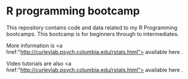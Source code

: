 # R programming bootcamp

This repository contains code and data related to my R Programming bootcamps.  This bootcamp is for beginners through to intermediates. 

More information is <a href:"http://curleylab.psych.columbia.edu/rstats.html"> available here </a>.  

Video tutorials are also <a href:"http://curleylab.psych.columbia.edu/rstats.html"> available here </a>.
